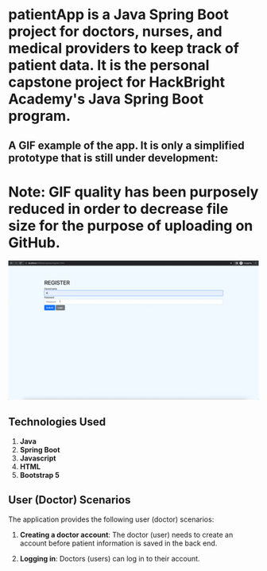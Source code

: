 # patientApp is a Java Spring Boot project for doctors, nurses, and medical providers to keep track of patient data. It is the personal capstone project for HackBright Academy's Java Spring Boot program. 

## A GIF example of the app. It is only a simplified prototype that is still under development:
# Note: GIF quality has been purposely reduced in order to decrease file size for the purpose of uploading on GitHub.

![patientApp](https://github.com/kevinptx/patientApp/blob/main/patientAppDemo.gif)

## Technologies Used

1. <b>Java</b>
2. <b>Spring Boot</b>
3. <b>Javascript</b>
4. <b>HTML</b>
5. <b>Bootstrap 5</b>

## User (Doctor) Scenarios
The application provides the following user (doctor) scenarios:

1. <b>Creating a doctor account</b>: The doctor (user) needs to create an account before patient information is saved in the back end.

2. <b>Logging in</b>: Doctors (users) can log in to their account.






